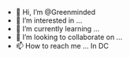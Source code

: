 - 👋 Hi, I’m @Greenminded
- 👀 I’m interested in ...
- 🌱 I’m currently learning ...
- 💞️ I’m looking to collaborate on ...
- 📫 How to reach me ... In DC

<!---
EvolveBot is a ✨ special ✨ repository because its `README.md` (this file) appears on your GitHub profile.
You can click the Preview link to take a look at your changes.
--->
